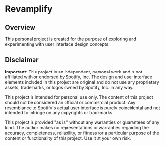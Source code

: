 # Revamplify

## Overview

This personal project is created for the purpose of exploring and experimenting with user interface design concepts.

## Disclaimer

**Important**: This project is an independent, personal work and is not affiliated with or endorsed by Spotify, Inc. The design and user interface elements included in this project are original and do not use any proprietary assets, trademarks, or logos owned by Spotify, Inc. in any way.

This project is intended for personal use only. The content of this project should not be considered an official or commercial product. Any resemblance to Spotify's actual user interface is purely coincidental and not intended to infringe on any copyrights or trademarks.

This project is provided "as is," without any warranties or guarantees of any kind. The author makes no representations or warranties regarding the accuracy, completeness, reliability, or fitness for a particular purpose of the content or functionality of this project. Use it at your own risk.
